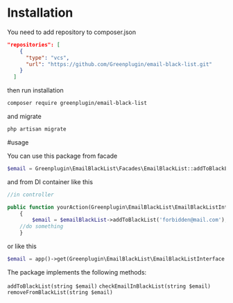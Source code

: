 # Installation

You need to add repository to composer.json

```json
"repositories": [
    {
      "type": "vcs",
      "url": "https://github.com/Greenplugin/email-black-list.git"
    }
  ]
```
then run installation 

```bash 
composer require greenplugin/email-black-list
```

and migrate

```bash 
php artisan migrate
```
 #usage
 
You can use this package from facade 
 
 ```php
 $email = Greenplugin\EmailBlackList\Facades\EmailBlackList::addToBlackList('forbidden@mail.com');
 ``` 
and from DI container like this
 
 ```php
 //in controller 
 
 public function yourAction(Greenplugin\EmailBlackList\EmailBlackListInterface $emailBlackList)
     {
         $email = $emailBlackList->addToBlackList('forbidden@mail.com');
     //do something
     }
 ```
or like this

 ```php
 $email = app()->get(Greenplugin\EmailBlackList\EmailBlackListInterface::class)->addToBlackList('forbidden@mail.com');
 ```

The package implements the following methods:

`addToBlackList(string $email)` `checkEmailInBlackList(string $email)` `removeFromBlackList(string $email)`


